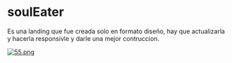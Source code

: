 # soulEater
Es una landing que fue creada solo en formato diseño, hay que actualizarla y hacerla responsivle y darle una mejor contruccion.

[![55.png](https://i.postimg.cc/DZKKnJ1C/55.png)](https://postimg.cc/hJMY0Gyx)
